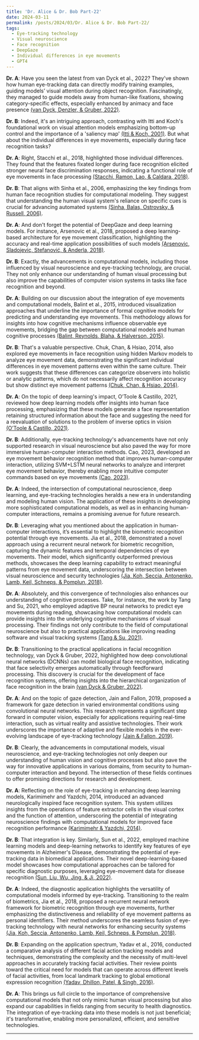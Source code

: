 ```yaml
---
title: 'Dr. Alice & Dr. Bob Part-22'
date: 2024-03-11
permalink: /posts/2024/03/Dr. Alice & Dr. Bob Part-22/
tags:
  - Eye-tracking technology
  - Visual neuroscience
  - Face recognition
  - DeepGaze
  - Individual differences in eye movements
  - GPT4
---
```


**Dr. A**: Have you seen the latest from van Dyck et al., 2022? They've shown how human eye-tracking data can directly modify training examples, guiding models’ visual attention during object recognition. Fascinatingly, they managed to guide models away from human-like fixations, showing category-specific effects, especially enhanced by animacy and face presence [(van Dyck, Denzler, & Gruber, 2022)](https://consensus.app/papers/guiding-attention-networks-based-movements-dyck/98dfd536e0205c01a0928ae7e707d298/?utm_source=chatgpt).

**Dr. B**: Indeed, it's an intriguing approach, contrasting with Itti and Koch's foundational work on visual attention models emphasizing bottom-up control and the importance of a 'saliency map' [(Itti & Koch, 2001)](https://consensus.app/papers/modelling-attention-itti/b46aea0a03ca5a46a82f8a1c005d94a3/?utm_source=chatgpt). But what about the individual differences in eye movements, especially during face recognition tasks?

**Dr. A**: Right, Stacchi et al., 2018, highlighted those individual differences. They found that the features fixated longer during face recognition elicited stronger neural face discrimination responses, indicating a functional role of eye movements in face processing [(Stacchi, Ramon, Lao, & Caldara, 2018)](https://consensus.app/papers/representations-faces-tuned-movements-stacchi/eab8f526d78e58f5a8b88316d972565e/?utm_source=chatgpt).

**Dr. B**: That aligns with Sinha et al., 2006, emphasizing the key findings from human face recognition studies for computational modeling. They suggest that understanding the human visual system's reliance on specific cues is crucial for advancing automated systems [(Sinha, Balas, Ostrovsky, & Russell, 2006)](https://consensus.app/papers/face-recognition-humans-nineteen-results-computer-vision-sinha/23cd4a2d1ada5cd79f7ef83fba151030/?utm_source=chatgpt).

**Dr. A**: And don't forget the potential of DeepGaze and deep learning models. For instance, Arsenovic et al., 2018, proposed a deep learning-based architecture for eye movement classification, highlighting the accuracy and real-time application possibilities of such models [(Arsenovic, Sladojevic, Stefanović, & Anderla, 2018)](https://consensus.app/papers/deep-network-architecture-movements-classification-arsenovic/53e1ec56f3e254aab1c74e989ab3fa99/?utm_source=chatgpt).

**Dr. B**: Exactly, the advancements in computational models, including those influenced by visual neuroscience and eye-tracking technology, are crucial. They not only enhance our understanding of human visual processing but also improve the capabilities of computer vision systems in tasks like face recognition and beyond.

**Dr. A**: Building on our discussion about the integration of eye movements and computational models, Balint et al., 2015, introduced visualization approaches that underline the importance of formal cognitive models for predicting and understanding eye movements. This methodology allows for insights into how cognitive mechanisms influence observable eye movements, bridging the gap between computational models and human cognitive processes [(Balint, Reynolds, Blaha, & Halverson, 2015)](https://consensus.app/papers/visualizing-movements-cognitive-models-balint/8c214952298c5217a241cd3bcc00d2b0/?utm_source=chatgpt).

**Dr. B**: That's a valuable perspective. Chuk, Chan, & Hsiao, 2014, also explored eye movements in face recognition using hidden Markov models to analyze eye movement data, demonstrating the significant individual differences in eye movement patterns even within the same culture. Their work suggests that these differences can categorize observers into holistic or analytic patterns, which do not necessarily affect recognition accuracy but show distinct eye movement patterns [(Chuk, Chan, & Hsiao, 2014)](https://consensus.app/papers/understanding-movements-face-recognition-using-markov-chuk/be5a937566115bbd985aabdb647ced4c/?utm_source=chatgpt).

**Dr. A**: On the topic of deep learning's impact, O’Toole & Castillo, 2021, reviewed how deep learning models offer insights into human face processing, emphasizing that these models generate a face representation retaining structured information about the face and suggesting the need for a reevaluation of solutions to the problem of inverse optics in vision [(O’Toole & Castillo, 2021)](https://consensus.app/papers/face-recognition-humans-machines-three-fundamental-o’toole/14ee892bc4c056efa4a57bfcc4a355dc/?utm_source=chatgpt).

**Dr. B**: Additionally, eye-tracking technology's advancements have not only supported research in visual neuroscience but also paved the way for more immersive human-computer interaction methods. Cao, 2023, developed an eye movement behavior recognition method that improves human-computer interaction, utilizing SVM+LSTM neural networks to analyze and interpret eye movement behavior, thereby enabling more intuitive computer commands based on eye movements [(Cao, 2023)](https://consensus.app/papers/tracking-humancomputer-interaction-recognition-cao/cf36986e4676526097f11bf387ba75f4/?utm_source=chatgpt).

**Dr. A**: Indeed, the intersection of computational neuroscience, deep learning, and eye-tracking technologies heralds a new era in understanding and modeling human vision. The application of these insights in developing more sophisticated computational models, as well as in enhancing human-computer interactions, remains a promising avenue for future research.

**Dr. B**: Leveraging what you mentioned about the application in human-computer interactions, it’s essential to highlight the biometric recognition potential through eye movements. Jia et al., 2018, demonstrated a novel approach using a recurrent neural network for biometric recognition, capturing the dynamic features and temporal dependencies of eye movements. Their model, which significantly outperformed previous methods, showcases the deep learning capability to extract meaningful patterns from eye movement data, underscoring the intersection between visual neuroscience and security technologies [(Jia, Koh, Seccia, Antonenko, Lamb, Keil, Schneps, & Pomplun, 2018)](https://consensus.app/papers/recognition-through-movements-using-recurrent-neural-jia/4f5f4df678d75fdf94f17c76475ac7c2/?utm_source=chatgpt).

**Dr. A**: Absolutely, and this convergence of technologies also enhances our understanding of cognitive processes. Take, for instance, the work by Tang and Su, 2021, who employed adaptive BP neural networks to predict eye movements during reading, showcasing how computational models can provide insights into the underlying cognitive mechanisms of visual processing. Their findings not only contribute to the field of computational neuroscience but also to practical applications like improving reading software and visual tracking systems [(Tang & Su, 2021)](https://consensus.app/papers/movement-prediction-based-adaptive-neural-network-tang/acf81216ece555d0b14a67037aaf8d7f/?utm_source=chatgpt).

**Dr. B**: Transitioning to the practical applications in facial recognition technology, van Dyck & Gruber, 2022, highlighted how deep convolutional neural networks (DCNNs) can model biological face recognition, indicating that face selectivity emerges automatically through feedforward processing. This discovery is crucial for the development of face recognition systems, offering insights into the hierarchical organization of face recognition in the brain [(van Dyck & Gruber, 2022)](https://consensus.app/papers/modeling-biological-face-recognition-deep-convolutional-dyck/a3dce942b1c35763b0f3220b8d08d48a/?utm_source=chatgpt).

**Dr. A**: And on the topic of gaze detection, Jain and Fallon, 2019, proposed a framework for gaze detection in varied environmental conditions using convolutional neural networks. This research represents a significant step forward in computer vision, especially for applications requiring real-time interaction, such as virtual reality and assistive technologies. Their work underscores the importance of adaptive and flexible models in the ever-evolving landscape of eye-tracking technology [(Jain & Fallon, 2019)](https://consensus.app/papers/lowcost-gaze-detection-realtime-ocular-movements-using-jain/58a3ed7e88475d17bc141609e72341dd/?utm_source=chatgpt).

**Dr. B**: Clearly, the advancements in computational models, visual neuroscience, and eye-tracking technologies not only deepen our understanding of human vision and cognitive processes but also pave the way for innovative applications in various domains, from security to human-computer interaction and beyond. The intersection of these fields continues to offer promising directions for research and development.

**Dr. A**: Reflecting on the role of eye-tracking in enhancing deep learning models, Karimimehr and Yazdchi, 2014, introduced an advanced neurologically inspired face recognition system. This system utilizes insights from the operations of feature extractor cells in the visual cortex and the function of attention, underscoring the potential of integrating neuroscience findings with computational models for improved face recognition performance [(Karimimehr & Yazdchi, 2014)](https://consensus.app/papers/neuroscience-could-help-improving-recognition-systems-karimimehr/20e0990b26115f5cba1328b6687c9dcb/?utm_source=chatgpt).

**Dr. B**: That integration is key. Similarly, Sun et al., 2022, employed machine learning models and deep-learning networks to identify key features of eye movements in Alzheimer's Disease, demonstrating the potential of eye-tracking data in biomedical applications. Their novel deep-learning-based model showcases how computational approaches can be tailored for specific diagnostic purposes, leveraging eye-movement data for disease recognition [(Sun, Liu, Wu, Jing, & Ji, 2022)](https://consensus.app/papers/learning-approach-diagnosing-alzheimers-disease-based-sun/700af978be2e5ad182b5ef6d83a2b4e0/?utm_source=chatgpt).

**Dr. A**: Indeed, the diagnostic application highlights the versatility of computational models informed by eye-tracking. Transitioning to the realm of biometrics, Jia et al., 2018, proposed a recurrent neural network framework for biometric recognition through eye movements, further emphasizing the distinctiveness and reliability of eye movement patterns as personal identifiers. Their method underscores the seamless fusion of eye-tracking technology with neural networks for enhancing security systems [(Jia, Koh, Seccia, Antonenko, Lamb, Keil, Schneps, & Pomplun, 2018)](https://consensus.app/papers/recognition-through-movements-using-recurrent-neural-jia/4f5f4df678d75fdf94f17c76475ac7c2/?utm_source=chatgpt).

**Dr. B**: Expanding on the application spectrum, Yadav et al., 2016, conducted a comparative analysis of different facial action tracking models and techniques, demonstrating the complexity and the necessity of multi-level approaches in accurately tracking facial activities. Their review points toward the critical need for models that can operate across different levels of facial activities, from local landmark tracking to global emotional expression recognition [(Yadav, Dhillon, Patel, & Singh, 2016)](https://consensus.app/papers/analysis-action-tracking-models-techniques-yadav/8b6569de9d305acba160ca67b9f23403/?utm_source=chatgpt).

**Dr. A**: This brings us full circle to the importance of comprehensive computational models that not only mimic human visual processing but also expand our capabilities in fields ranging from security to health diagnostics. The integration of eye-tracking data into these models is not just beneficial; it's transformative, enabling more personalized, efficient, and sensitive technologies.

---